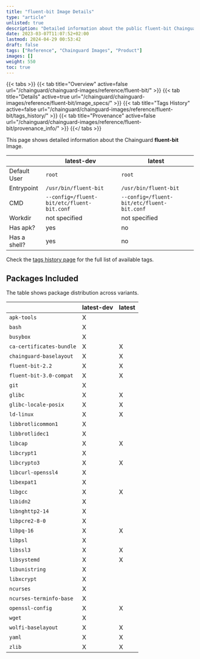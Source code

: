 ```yaml
---
title: "fluent-bit Image Details"
type: "article"
unlisted: true
description: "Detailed information about the public fluent-bit Chainguard Image."
date: 2023-03-07T11:07:52+02:00
lastmod: 2024-04-29 00:53:42
draft: false
tags: ["Reference", "Chainguard Images", "Product"]
images: []
weight: 550
toc: true
---
```


{{< tabs >}}
{{< tab title="Overview" active=false url="/chainguard/chainguard-images/reference/fluent-bit/" >}}
{{< tab title="Details" active=true url="/chainguard/chainguard-images/reference/fluent-bit/image_specs/" >}}
{{< tab title="Tags History" active=false url="/chainguard/chainguard-images/reference/fluent-bit/tags_history/" >}}
{{< tab title="Provenance" active=false url="/chainguard/chainguard-images/reference/fluent-bit/provenance_info/" >}}
{{</ tabs >}}

This page shows detailed information about the Chainguard **fluent-bit** Image.

|              | latest-dev                                 | latest                                     |
|--------------|--------------------------------------------|--------------------------------------------|
| Default User | `root`                                     | `root`                                     |
| Entrypoint   | `/usr/bin/fluent-bit`                      | `/usr/bin/fluent-bit`                      |
| CMD          | `--config=/fluent-bit/etc/fluent-bit.conf` | `--config=/fluent-bit/etc/fluent-bit.conf` |
| Workdir      | not specified                              | not specified                              |
| Has apk?     | yes                                        | no                                         |
| Has a shell? | yes                                        | no                                         |

Check the [tags history page](/chainguard/chainguard-images/reference/fluent-bit/tags_history/) for the full list of available tags.

## Packages Included
The table shows package distribution across variants.

|                          | latest-dev | latest |
|--------------------------|------------|--------|
| `apk-tools`              | X          |        |
| `bash`                   | X          |        |
| `busybox`                | X          |        |
| `ca-certificates-bundle` | X          | X      |
| `chainguard-baselayout`  | X          | X      |
| `fluent-bit-2.2`         | X          | X      |
| `fluent-bit-3.0-compat`  | X          | X      |
| `git`                    | X          |        |
| `glibc`                  | X          | X      |
| `glibc-locale-posix`     | X          | X      |
| `ld-linux`               | X          | X      |
| `libbrotlicommon1`       | X          |        |
| `libbrotlidec1`          | X          |        |
| `libcap`                 | X          | X      |
| `libcrypt1`              | X          |        |
| `libcrypto3`             | X          | X      |
| `libcurl-openssl4`       | X          |        |
| `libexpat1`              | X          |        |
| `libgcc`                 | X          | X      |
| `libidn2`                | X          |        |
| `libnghttp2-14`          | X          |        |
| `libpcre2-8-0`           | X          |        |
| `libpq-16`               | X          | X      |
| `libpsl`                 | X          |        |
| `libssl3`                | X          | X      |
| `libsystemd`             | X          | X      |
| `libunistring`           | X          |        |
| `libxcrypt`              | X          |        |
| `ncurses`                | X          |        |
| `ncurses-terminfo-base`  | X          |        |
| `openssl-config`         | X          | X      |
| `wget`                   | X          |        |
| `wolfi-baselayout`       | X          | X      |
| `yaml`                   | X          | X      |
| `zlib`                   | X          | X      |

